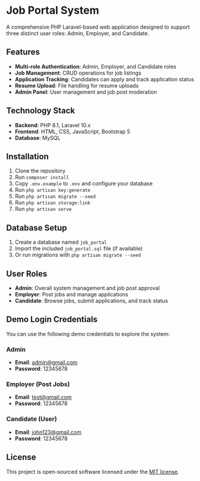 # Job Portal System

A comprehensive PHP Laravel-based web application designed to support three distinct user roles: Admin, Employer, and Candidate.

## Features

- **Multi-role Authentication**: Admin, Employer, and Candidate roles
- **Job Management**: CRUD operations for job listings
- **Application Tracking**: Candidates can apply and track application status
- **Resume Upload**: File handling for resume uploads
- **Admin Panel**: User management and job post moderation

## Technology Stack

- **Backend**: PHP 8.1, Laravel 10.x
- **Frontend**: HTML, CSS, JavaScript, Bootstrap 5
- **Database**: MySQL

## Installation

1. Clone the repository
2. Run `composer install`
3. Copy `.env.example` to `.env` and configure your database
4. Run `php artisan key:generate`
5. Run `php artisan migrate --seed`
6. Run `php artisan storage:link`
7. Run `php artisan serve`

## Database Setup

1. Create a database named `job_portal`
2. Import the included `job_portal.sql` file (if available)
3. Or run migrations with `php artisan migrate --seed`

## User Roles

- **Admin**: Overall system management and job post approval
- **Employer**: Post jobs and manage applications
- **Candidate**: Browse jobs, submit applications, and track status

## Demo Login Credentials

You can use the following demo credentials to explore the system:

### Admin
- **Email**: admin@gmail.com  
- **Password**: 12345678

### Employer (Post Jobs)
- **Email**: test@gmail.com  
- **Password**: 12345678

### Candidate (User)
- **Email**: john123@gmail.com  
- **Password**: 12345678

## License

This project is open-sourced software licensed under the [MIT license](https://opensource.org/licenses/MIT).
